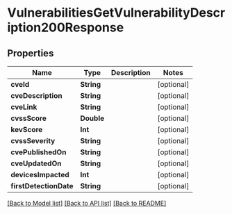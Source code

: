 # VulnerabilitiesGetVulnerabilityDescription200Response

## Properties
Name | Type | Description | Notes
------------ | ------------- | ------------- | -------------
**cveId** | **String** |  | [optional] 
**cveDescription** | **String** |  | [optional] 
**cveLink** | **String** |  | [optional] 
**cvssScore** | **Double** |  | [optional] 
**kevScore** | **Int** |  | [optional] 
**cvssSeverity** | **String** |  | [optional] 
**cvePublishedOn** | **String** |  | [optional] 
**cveUpdatedOn** | **String** |  | [optional] 
**devicesImpacted** | **Int** |  | [optional] 
**firstDetectionDate** | **String** |  | [optional] 

[[Back to Model list]](../README.md#documentation-for-models) [[Back to API list]](../README.md#documentation-for-api-endpoints) [[Back to README]](../README.md)


